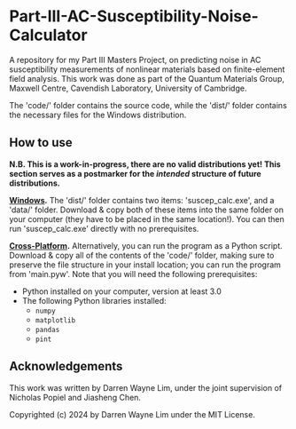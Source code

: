 # Part-III-AC-Susceptibility-Noise-Calculator
A repository for my Part III Masters Project, on predicting noise in AC susceptibility measurements of nonlinear materials based on finite-element field analysis. This work was done as part of the Quantum Materials Group, Maxwell Centre, Cavendish Laboratory, University of Cambridge.

The 'code/' folder contains the source code, while the 'dist/' folder contains the necessary files for the Windows distribution.

## How to use
**N.B. This is a work-in-progress, there are no valid distributions yet! This section serves as a postmarker for the _intended_ structure of future distributions.**

**<u>Windows</u>.** The 'dist/' folder contains two items: 'suscep_calc.exe', and a 'data/' folder. Download & copy both of these items into the same folder on your computer (they have to be placed in the same location!). You can then run 'suscep_calc.exe' directly with no prerequisites.

**<u>Cross-Platform</u>.** Alternatively, you can run the program as a Python script. Download & copy all of the contents of the 'code/' folder, making sure to preserve the file structure in your install location; you can run the program from 'main.pyw'. Note that you will need the following prerequisites:

- Python installed on your computer, version at least 3.0
- The following Python libraries installed:
	- `numpy`
	- `matplotlib`
	- `pandas`
	- `pint`

## Acknowledgements
This work was written by Darren Wayne Lim, under the joint supervision of Nicholas Popiel and Jiasheng Chen.

Copyrighted (c) 2024 by Darren Wayne Lim under the MIT License.